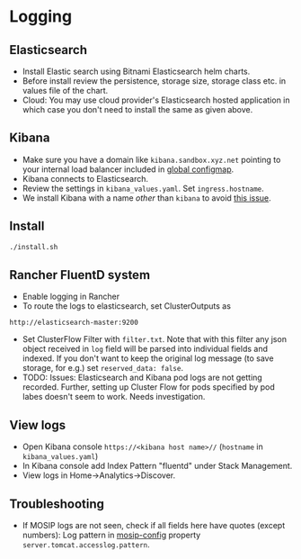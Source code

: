 # Logging

## Elasticsearch  
* Install Elastic search using Bitnami Elasticsearch helm charts.  
* Before install review the persistence, storage size, storage class etc. in values file of the chart.
* Cloud: You may use cloud provider's Elasticsearch hosted application in which case you don't need to install the same as given above. 

## Kibana
* Make sure you have a domain like `kibana.sandbox.xyz.net` pointing to your internal load balancer included in [global configmap](../cluster/global_configmap.yaml.sample).
* Kibana connects to Elasticsearch. 
* Review the settings in `kibana_values.yaml`.  Set `ingress.hostname`.
* We install Kibana with a name *other* than `kibana` to avoid [this issue](https://github.com/bitnami/charts/issues/6099).

## Install
```sh
./install.sh
```

## Rancher FluentD system
* Enable logging in Rancher
* To route the logs to elasticsearch, set ClusterOutputs as
```
http://elasticsearch-master:9200
```
* Set ClusterFlow Filter with `filter.txt`.  Note that with this filter any json object received in `log` field will be parsed into individual fields and indexed.  If you don't want to keep the original log message (to save storage, for e.g.) set `reserved_data: false`.
* TODO: Issues: Elasticsearch and Kibana pod logs are not getting recorded.  Further, setting up Cluster Flow for pods specified by pod labes doesn't seem to work.  Needs investigation.

## View logs
* Open Kibana console `https://<kibana host name>//` (`hostname` in `kibana_values.yaml`)
* In Kibana console add Index Pattern "fluentd" under Stack Management. 
* View logs in Home->Analytics->Discover.

## Troubleshooting
* If MOSIP logs are not seen, check if all fields here have quotes (except numbers):
Log pattern in [mosip-config](https://github.com/mosip/mosip-config/blob/v3/application-default.properties) property `server.tomcat.accesslog.pattern`.
